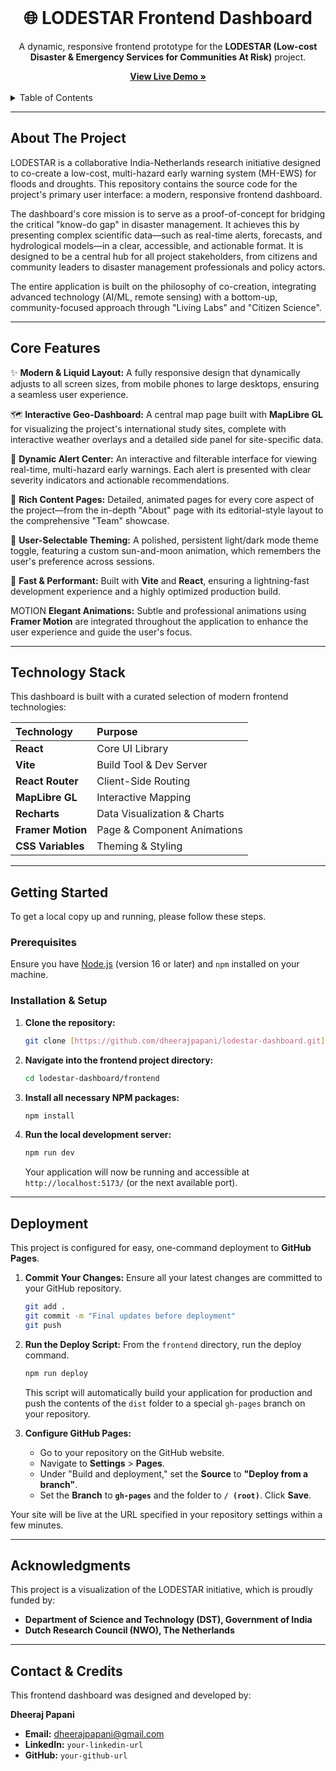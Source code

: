<div align="center">
  <br />
  <h1>🌐 LODESTAR Frontend Dashboard</h1>
  <p>
    A dynamic, responsive frontend prototype for the <b>LODESTAR (Low-cost Disaster & Emergency Services for Communities At Risk)</b> project.
  </p>
  <a href="https://dheerajpapani.github.io/lodestar-dashboard/"><strong>View Live Demo »</strong></a>
  <br />
  <br />
</div>

<details>
  <summary>Table of Contents</summary>
  <ol>
    <li><a href="#about-the-project">About The Project</a></li>
    <li><a href="#core-features">Core Features</a></li>
    <li><a href="#technology-stack">Technology Stack</a></li>
    <li><a href="#dashboard-preview">Dashboard Preview</a></li>
    <li><a href="#getting-started">Getting Started</a></li>
    <li><a href="#deployment">Deployment</a></li>
    <li><a href="#acknowledgments">Acknowledgments</a></li>
    <li><a href="#contact--credits">Contact & Credits</a></li>
  </ol>
</details>

---

## **About The Project**

LODESTAR is a collaborative India-Netherlands research initiative designed to co-create a low-cost, multi-hazard early warning system (MH-EWS) for floods and droughts. This repository contains the source code for the project's primary user interface: a modern, responsive frontend dashboard.

The dashboard's core mission is to serve as a proof-of-concept for bridging the critical "know-do gap" in disaster management. It achieves this by presenting complex scientific data—such as real-time alerts, forecasts, and hydrological models—in a clear, accessible, and actionable format. It is designed to be a central hub for all project stakeholders, from citizens and community leaders to disaster management professionals and policy actors.

The entire application is built on the philosophy of co-creation, integrating advanced technology (AI/ML, remote sensing) with a bottom-up, community-focused approach through "Living Labs" and "Citizen Science".

---

## **Core Features**

✨ **Modern & Liquid Layout:** A fully responsive design that dynamically adjusts to all screen sizes, from mobile phones to large desktops, ensuring a seamless user experience.

🗺️ **Interactive Geo-Dashboard:** A central map page built with **MapLibre GL** for visualizing the project's international study sites, complete with interactive weather overlays and a detailed side panel for site-specific data.

🔔 **Dynamic Alert Center:** An interactive and filterable interface for viewing real-time, multi-hazard early warnings. Each alert is presented with clear severity indicators and actionable recommendations.

🔬 **Rich Content Pages:** Detailed, animated pages for every core aspect of the project—from the in-depth "About" page with its editorial-style layout to the comprehensive "Team" showcase.

🎨 **User-Selectable Theming:** A polished, persistent light/dark mode theme toggle, featuring a custom sun-and-moon animation, which remembers the user's preference across sessions.

🚀 **Fast & Performant:** Built with **Vite** and **React**, ensuring a lightning-fast development experience and a highly optimized production build.

 MOTION **Elegant Animations:** Subtle and professional animations using **Framer Motion** are integrated throughout the application to enhance the user experience and guide the user's focus.

---

## **Technology Stack**

This dashboard is built with a curated selection of modern frontend technologies:

| Technology | Purpose |
| :--- | :--- |
| **React** | Core UI Library |
| **Vite** | Build Tool & Dev Server |
| **React Router** | Client-Side Routing |
| **MapLibre GL** | Interactive Mapping |
| **Recharts** | Data Visualization & Charts |
| **Framer Motion**| Page & Component Animations |
| **CSS Variables** | Theming & Styling |

---

## **Getting Started**

To get a local copy up and running, please follow these steps.

### **Prerequisites**

Ensure you have [Node.js](https://nodejs.org/) (version 16 or later) and `npm` installed on your machine.

### **Installation & Setup**

1.  **Clone the repository:**
    ```sh
    git clone [https://github.com/dheerajpapani/lodestar-dashboard.git](https://github.com/dheerajpapani/lodestar-dashboard.git)
    ```
2.  **Navigate into the frontend project directory:**
    ```sh
    cd lodestar-dashboard/frontend
    ```
3.  **Install all necessary NPM packages:**
    ```sh
    npm install
    ```
4.  **Run the local development server:**
    ```sh
    npm run dev
    ```
    Your application will now be running and accessible at `http://localhost:5173/` (or the next available port).

---

## **Deployment**

This project is configured for easy, one-command deployment to **GitHub Pages**.

1.  **Commit Your Changes:** Ensure all your latest changes are committed to your GitHub repository.
    ```sh
    git add .
    git commit -m "Final updates before deployment"
    git push
    ```
2.  **Run the Deploy Script:** From the `frontend` directory, run the deploy command.
    ```sh
    npm run deploy
    ```
    This script will automatically build your application for production and push the contents of the `dist` folder to a special `gh-pages` branch on your repository.

3.  **Configure GitHub Pages:**
    * Go to your repository on the GitHub website.
    * Navigate to **Settings** > **Pages**.
    * Under "Build and deployment," set the **Source** to **"Deploy from a branch"**.
    * Set the **Branch** to **`gh-pages`** and the folder to **`/ (root)`**. Click **Save**.

Your site will be live at the URL specified in your repository settings within a few minutes.

---

## **Acknowledgments**

This project is a visualization of the LODESTAR initiative, which is proudly funded by:
* **Department of Science and Technology (DST), Government of India**
* **Dutch Research Council (NWO), The Netherlands**

---

## **Contact & Credits**

This frontend dashboard was designed and developed by:

**Dheeraj Papani**

* **Email:** [dheerajpapani@gmail.com](mailto:dheerajpapani@gmail.com)
* **LinkedIn:** `your-linkedin-url`
* **GitHub:** `your-github-url`
